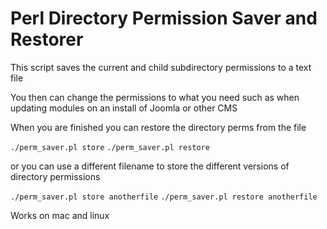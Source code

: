 # Perl Directory Permission Saver and Restorer #

This script saves the current and child subdirectory permissions to a text file

You then can change the permissions to what you need such as when updating modules on an install of Joomla or other CMS

When you are finished you can restore the directory perms from the file

`./perm_saver.pl store`
`./perm_saver.pl restore`

or you can use a different filename to store the different versions of directory permissions
 
`./perm_saver.pl store anotherfile`
`./perm_saver.pl restore anotherfile`

Works on mac and linux
